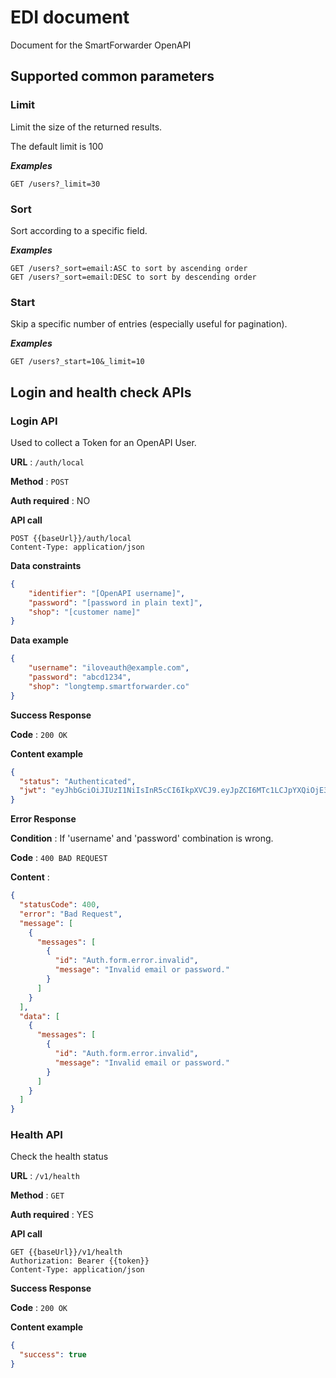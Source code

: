 # EDI document 

Document for the SmartForwarder OpenAPI

## Supported common parameters

### Limit 

Limit the size of the returned results.

The default limit is 100

***Examples***

```
GET /users?_limit=30
```

### Sort

Sort according to a specific field.

***Examples***

```
GET /users?_sort=email:ASC to sort by ascending order
GET /users?_sort=email:DESC to sort by descending order
```

### Start

Skip a specific number of entries (especially useful for pagination).

***Examples***
```
GET /users?_start=10&_limit=10
```

## Login and health check APIs

### Login API
Used to collect a Token for an OpenAPI User.

**URL** : `/auth/local`

**Method** : `POST`

**Auth required** : NO

**API call**
```
POST {{baseUrl}}/auth/local
Content-Type: application/json
```

**Data constraints**
```json
{
    "identifier": "[OpenAPI username]",
    "password": "[password in plain text]",
    "shop": "[customer name]"
}
```

**Data example**

```json
{
    "username": "iloveauth@example.com",
    "password": "abcd1234",
    "shop": "longtemp.smartforwarder.co"
}
```

**Success Response**

**Code** : `200 OK`

**Content example**

```json
{
  "status": "Authenticated",
  "jwt": "eyJhbGciOiJIUzI1NiIsInR5cCI6IkpXVCJ9.eyJpZCI6MTc1LCJpYXQiOjE3MDE3NDY1MzIsImV4cCI6MTcwNDMzODUzMn0.taQXfAZEO8GTdzgMK6nlQWwza5kiYBMVa85NK1U3yQw"
}
```

**Error Response**

**Condition** : If 'username' and 'password' combination is wrong.

**Code** : `400 BAD REQUEST`

**Content** :

```json
{
  "statusCode": 400,
  "error": "Bad Request",
  "message": [
    {
      "messages": [
        {
          "id": "Auth.form.error.invalid",
          "message": "Invalid email or password."
        }
      ]
    }
  ],
  "data": [
    {
      "messages": [
        {
          "id": "Auth.form.error.invalid",
          "message": "Invalid email or password."
        }
      ]
    }
  ]
}
```

### Health API

Check the health status 

**URL** : `/v1/health`

**Method** : `GET`

**Auth required** : YES

**API call**
```
GET {{baseUrl}}/v1/health
Authorization: Bearer {{token}}
Content-Type: application/json
```

**Success Response**

**Code** : `200 OK`

**Content example**

```json
{
  "success": true
}
```
